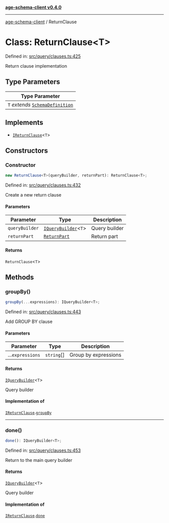 [**age-schema-client v0.4.0**](../index.md)

***

[age-schema-client](../index.md) / ReturnClause

# Class: ReturnClause\<T\>

Defined in: [src/query/clauses.ts:425](https://github.com/standardbeagle/ageSchemaClient/blob/main/src/query/clauses.ts#L425)

Return clause implementation

## Type Parameters

| Type Parameter |
| ------ |
| `T` *extends* [`SchemaDefinition`](../interfaces/SchemaDefinition.md) |

## Implements

- [`IReturnClause`](../interfaces/IReturnClause.md)\<`T`\>

## Constructors

### Constructor

```ts
new ReturnClause<T>(queryBuilder, returnPart): ReturnClause<T>;
```

Defined in: [src/query/clauses.ts:432](https://github.com/standardbeagle/ageSchemaClient/blob/main/src/query/clauses.ts#L432)

Create a new return clause

#### Parameters

| Parameter | Type | Description |
| ------ | ------ | ------ |
| `queryBuilder` | [`IQueryBuilder`](../interfaces/IQueryBuilder.md)\<`T`\> | Query builder |
| `returnPart` | [`ReturnPart`](ReturnPart.md) | Return part |

#### Returns

`ReturnClause`\<`T`\>

## Methods

### groupBy()

```ts
groupBy(...expressions): IQueryBuilder<T>;
```

Defined in: [src/query/clauses.ts:443](https://github.com/standardbeagle/ageSchemaClient/blob/main/src/query/clauses.ts#L443)

Add GROUP BY clause

#### Parameters

| Parameter | Type | Description |
| ------ | ------ | ------ |
| ...`expressions` | `string`[] | Group by expressions |

#### Returns

[`IQueryBuilder`](../interfaces/IQueryBuilder.md)\<`T`\>

Query builder

#### Implementation of

[`IReturnClause`](../interfaces/IReturnClause.md).[`groupBy`](../interfaces/IReturnClause.md#groupby)

***

### done()

```ts
done(): IQueryBuilder<T>;
```

Defined in: [src/query/clauses.ts:453](https://github.com/standardbeagle/ageSchemaClient/blob/main/src/query/clauses.ts#L453)

Return to the main query builder

#### Returns

[`IQueryBuilder`](../interfaces/IQueryBuilder.md)\<`T`\>

Query builder

#### Implementation of

[`IReturnClause`](../interfaces/IReturnClause.md).[`done`](../interfaces/IReturnClause.md#done)
